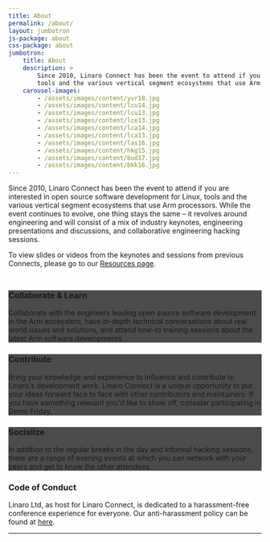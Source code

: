 ```yaml
---
title: About
permalink: /about/
layout: jumbotron
js-package: about
css-package: about
jumbotron:
    title: About
    description: >
        Since 2010, Linaro Connect has been the event to attend if you are interested in open source software development for Linux,
        tools and the various vertical segment ecosystems that use Arm processors.
    carousel-images:
        - /assets/images/content/yvr18.jpg
        - /assets/images/content/lcu14.jpg
        - /assets/images/content/lcu13.jpg
        - /assets/images/content/lce13.jpg
        - /assets/images/content/lca14.jpg
        - /assets/images/content/lca13.jpg
        - /assets/images/content/las16.jpg
        - /assets/images/content/hkg15.jpg
        - /assets/images/content/bud17.jpg
        - /assets/images/content/bkk16.jpg
---
```

<div class="row" id="content-container">
<div class="col-md-6" markdown="1">

Since 2010, Linaro Connect has been the event to attend if you are interested in open source software development for Linux,
tools and the various vertical segment ecosystems that use Arm processors. While the event continues to evolve, one thing
stays the same – it revolves around engineering and will consist of a mix of industry keynotes, engineering presentations
and discussions, and collaborative engineering hacking sessions.

To view slides or videos from the keynotes and sessions from previous Connects, please go to our
[Resources page](/resources/).

</div>
<div class="col-md-6">

<div class="owl-carousel owl-theme">
<div class="activity-block item">
<img src="data:image/gif;base64,R0lGODlhAQABAAAAACH5BAEKAAEALAAAAAABAAEAAAICTAEAOw=="
    data-src="/assets/images/about-carousel/about-carousel-image1.jpg" class="owl-lazy img-responsive" alt="About Carousel Image 1" />
</div>
<div class="activity-block item">
<img src="data:image/gif;base64,R0lGODlhAQABAAAAACH5BAEKAAEALAAAAAABAAEAAAICTAEAOw=="
    data-src="/assets/images/about-carousel/about-carousel-image2.jpg" class="owl-lazy img-responsive" alt="About Carousel Image 2" />
</div>
<div class="activity-block item">
<img src="data:image/gif;base64,R0lGODlhAQABAAAAACH5BAEKAAEALAAAAAABAAEAAAICTAEAOw=="
    data-src="/assets/images/about-carousel/about-carousel-image3.jpg" class="owl-lazy img-responsive" alt="About Carousel Image 3" />
</div>
<div class="activity-block item">
<img src="data:image/gif;base64,R0lGODlhAQABAAAAACH5BAEKAAEALAAAAAABAAEAAAICTAEAOw=="
    data-src="/assets/images/about-carousel/about-carousel-image4.jpg" class="owl-lazy img-responsive" alt="About Carousel Image 4" />
</div>
<div class="activity-block item">
<img src="data:image/gif;base64,R0lGODlhAQABAAAAACH5BAEKAAEALAAAAAABAAEAAAICTAEAOw=="
    data-src="/assets/images/about-carousel/about-carousel-image5.jpg" class="owl-lazy img-responsive" alt="About Carousel Image 5" />
</div>
<div class="activity-block item">
<img src="data:image/gif;base64,R0lGODlhAQABAAAAACH5BAEKAAEALAAAAAABAAEAAAICTAEAOw=="
    data-src="/assets/images/about-carousel/about-carousel-image6.jpg" class="owl-lazy img-responsive" alt="About Carousel Image 6" />
</div>
<div class="activity-block item">
<img src="data:image/gif;base64,R0lGODlhAQABAAAAACH5BAEKAAEALAAAAAABAAEAAAICTAEAOw=="
    data-src="/assets/images/about-carousel/about-carousel-image7.jpg" class="owl-lazy img-responsive" alt="About Carousel Image 7" />
</div>
<div class="activity-block item">
<img src="data:image/gif;base64,R0lGODlhAQABAAAAACH5BAEKAAEALAAAAAABAAEAAAICTAEAOw=="
    data-src="/assets/images/about-carousel/about-carousel-image8.jpg" class="owl-lazy img-responsive" alt="About Carousel Image 8" />
</div>
</div>


</div>
</div>

<div class="row" id="about-block-row">
<div class="col-md-4">
<div class="about-block text-center" style="background: linear-gradient(
rgba(0, 0, 0, 0.7), 
rgba(0, 0, 0, 0.7)
), url(/assets/images/content/collaborate-and-learn.jpg);  background-size: cover;" markdown="1">

### Collaborate & Learn

Collaborate with the engineers leading open source software development in the Arm ecosystem, have in-depth technical conversations about real world issues and solutions, and attend how-to training sessions about the latest Arm software developments.

</div>
</div>
<div class="col-md-4">
<div class="about-block text-center" style="background: linear-gradient(
rgba(0, 0, 0, 0.7), 
rgba(0, 0, 0, 0.7)
), url(/assets/images/content/contribute.jpg);  background-size: cover;" markdown="1">

### Contribute
Bring your knowledge and experience to influence and contribute to Linaro's development work. Linaro Connect is a unique opportunity to put your ideas forward face to face with other contributors and maintainers. If you have something relevant you'd like to show off, consider participating in Demo Friday.

</div>
</div>
<div class="col-md-4">
<div class="about-block text-center" style="background: linear-gradient(
rgba(0, 0, 0, 0.7), 
rgba(0, 0, 0, 0.7)
), url(/assets/images/content/socialize.jpg);  background-size: cover;" markdown="1">

### Socialize

In addition to the regular breaks in the day and informal hacking sessions, there are a range of evening events at which you can network with your peers and get to know the other attendees.

</div>
</div>
</div>


<div class="col-xs-12" markdown="1">

### Code of Conduct 

Linaro Ltd, as host for Linaro Connect, is dedicated to a harassment-free conference experience for everyone. Our anti-harassment policy can be found at <a href="/code-of-conduct/">here</a>.

* * * * 

</div>
